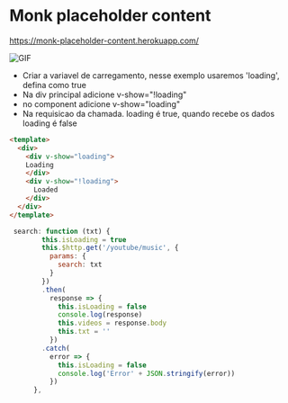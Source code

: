 # Monk placeholder content

https://monk-placeholder-content.herokuapp.com/

![GIF](https://github.com/gustavoquinalha/monk-placeholder-content-docs/blob/master/src/assets/images/gif1.gif)



- Criar a variavel de carregamento, nesse exemplo usaremos 'loading', defina como true
- Na div principal adicione v-show="!loading"
- no component adicione v-show="loading"
- Na requisicao da chamada. loading é true, quando recebe os dados loading é false

```html
<template>
  <div>
    <div v-show="loading">
    Loading
    </div>
    <div v-show="!loading">
      Loaded
    </div>
  </div>
</template>
```

```javascript
 search: function (txt) {
        this.isLoading = true
        this.$http.get('/youtube/music', {
          params: {
            search: txt
          }
        })
        .then(
          response => {
            this.isLoading = false
            console.log(response)
            this.videos = response.body
            this.txt = ''
          })
        .catch(
          error => {
            this.isLoading = false
            console.log('Error' + JSON.stringify(error))
          })
      },
```
